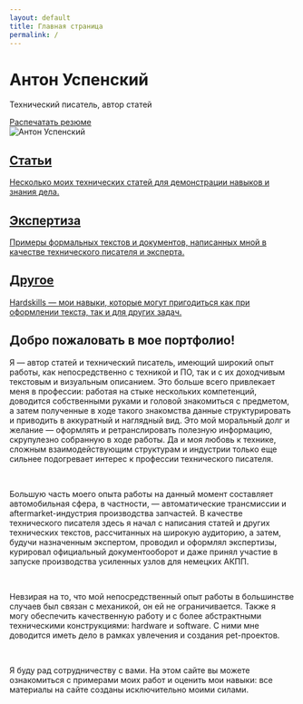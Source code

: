 ```yaml
---
layout: default
title: Главная страница
permalink: /
---
```


<link rel="stylesheet" href="https://antonuspenskiy.github.io/assets/style.css">

<div class="intro-section">
    <!-- Левая колонка -->
    <div class="intro-text">
        <div>
            <h1>Антон Успенский</h1>
            <p>Технический писатель, автор статей</p>
        </div>
        <a href="https://antonuspenskiy.github.io/assets/CV-Anton-Uspenskiy.pdf" class="print-button">Распечатать резюме</a>
    </div>
    <!-- Правая колонка -->
    <div class="intro-image">
        <img src="https://antonuspenskiy.github.io/assets/index/Main-transparent.webp" alt="Антон Успенский">
    </div>
</div>

<div class="button-container">
    <a href="/articles/" class="button">
        <h2>Статьи</h2>
        <p>Несколько моих технических статей для демонстрации навыков и знания дела.</p>
    </a>
    <a href="/reports/" class="button">
        <h2>Экспертиза</h2>
        <p>Примеры формальных текстов и документов, написанных мной в качестве технического писателя и эксперта.</p>
    </a>
    <a href="/other/" class="button">
        <h2>Другое</h2>
        <p>Hardskills — мои навыки, которые могут пригодиться как при оформлении текста, так и для других задач.</p>
    </a>
</div>

<div class="welcome-text">
    <h2>Добро пожаловать в мое портфолио!</h2>
    <p>Я — автор статей и технический писатель, имеющий широкий опыт работы, как непосредственно с техникой и ПО, так и с их доходчивым текстовым и визуальным описанием. Это больше всего привлекает меня в профессии: работая на стыке нескольких компетенций, доводится собственными руками и головой знакомиться с предметом, а затем полученные в ходе такого знакомства данные структурировать и приводить в аккуратный и наглядный вид. Это мой моральный долг и желание — оформлять и ретранслировать полезную информацию, скрупулезно собранную в ходе работы. Да и моя любовь к технике, сложным взаимодействующим структурам и индустрии только еще сильнее подогревает интерес к профессии технического писателя.</p><br/>
    <p>Большую часть моего опыта работы на данный момент составляет автомобильная сфера, в частности, — автоматические трансмиссии и aftermarket-индустрия производства запчастей. В качестве технического писателя здесь я начал с написания статей и других технических текстов, рассчитанных на широкую аудиторию, а затем, будучи назначенным экспертом, проводил и оформлял экспертизы, курировал официальный документооборот и даже принял участие в запуске производства усиленных узлов для немецких АКПП.</p><br/>
    <p>Невзирая на то, что мой непосредственный опыт работы в большинстве случаев был связан с механикой, он ей не ограничивается. Также я могу обеспечить качественную работу и с более абстрактными техническими конструкциями: hardware и software. С ними мне доводится иметь дело в рамках увлечения и создания pet-проектов.</p><br/>
    <p>Я буду рад сотрудничеству с вами. На этом сайте вы можете ознакомиться с примерами моих работ и оценить мои навыки: все материалы на сайте созданы исключительно моими силами.</p>
</div>
